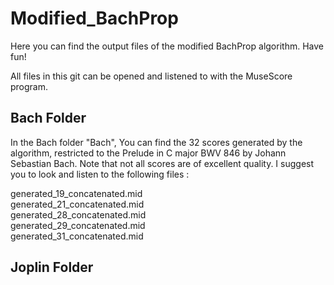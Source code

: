 # Modified_BachProp

Here you can find the output files of the modified BachProp algorithm. 
Have fun! 

All files in this git can be opened and listened to with the MuseScore program.

## Bach Folder
In the Bach folder "Bach", You can find the 32 scores generated by the algorithm, restricted to the Prelude in C major BWV 846 by Johann Sebastian Bach. Note that not all scores are of excellent quality. I suggest you to look and listen to the following files :

generated_19_concatenated.mid  
generated_21_concatenated.mid  
generated_28_concatenated.mid  
generated_29_concatenated.mid  
generated_31_concatenated.mid


## Joplin Folder
